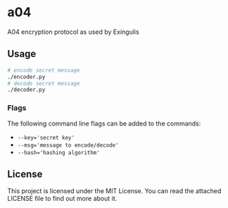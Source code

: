# a04 #

A04 encryption protocol as used by Exingulis

## Usage ##

```bash
# encode secret message
./encoder.py
# decode secret message
./decoder.py
```

### Flags ###

The following command line flags can be added to the commands:

* `--key='secret key'`
* `--msg='message to encode/decode'`
* `--hash='hashing algorithm'`

## License ##

This project is licensed under the MIT License. You can read the attached LICENSE file to find out more about it.
